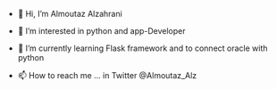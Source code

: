 - 👋 Hi, I’m Almoutaz Alzahrani
- 👀 I’m interested in python and app-Developer
- 🌱 I’m currently learning Flask framework and to connect oracle with python

- 📫 How to reach me ... in Twitter @Almoutaz_Alz

<!---
Moutaz1515/Moutaz1515 is a ✨ special ✨ repository because its `README.md` (this file) appears on your GitHub profile.
You can click the Preview link to take a look at your changes.
--->
